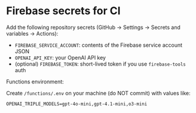 # Firebase secrets for CI

Add the following repository secrets (GitHub → Settings → Secrets and variables → Actions):

- `FIREBASE_SERVICE_ACCOUNT`: contents of the Firebase service account JSON
- `OPENAI_API_KEY`: your OpenAI API key
- (optional) `FIREBASE_TOKEN`: short-lived token if you use `firebase-tools` auth

Functions environment:

Create `/functions/.env` on your machine (do NOT commit) with values like:

```
OPENAI_TRIPLE_MODELS=gpt-4o-mini,gpt-4.1-mini,o3-mini
```

